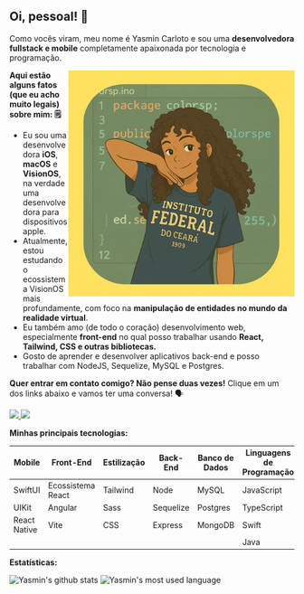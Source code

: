 <p align="left">
  <h2>
    <b>
    Oi, pessoal! 👋
    </b>
  </h2>
  Como vocês viram, meu nome é Yasmin Carloto e sou uma <strong>desenvolvedora fullstack e mobile</strong> completamente apaixonada por tecnologia e programação. 
</p>

<img src="https://github.com/Yasmin-Carloto/Yasmin-Carloto/blob/main/readme-drawing.png" min-width="400px" max-width="400px" width="400px" align="right" alt="Computer">

<p align="left">
  
<strong>Aqui estão alguns fatos (que eu acho muito legais) sobre mim: 🗒️</strong>

  * Eu sou uma desenvolvedora <strong>iOS</strong>, <strong>macOS</strong> e <strong>VisionOS</strong>, na verdade uma desenvolvedora para dispositivos apple.
  * Atualmente, estou estudando o ecossistema VisionOS mais profundamente, com foco na <strong>manipulação de entidades no mundo da realidade virtual</strong>.
  * Eu também amo (de todo o coração) desenvolvimento web, especialmente <strong>front-end</strong> no qual posso trabalhar usando  <strong>React, Tailwind, CSS e outras bibliotecas.</strong>
  * Gosto de aprender e desenvolver aplicativos back-end e posso trabalhar com NodeJS, Sequelize, MySQL e Postgres.
</p>

<p align="left">
  
<strong>Quer entrar em contato comigo? Não pense duas vezes!</strong>
Clique em um dos links abaixo e vamos ter uma conversa! 🗣️

  <a href="mailto:carlotoyasmin11@gmail.com"> 
    <img src="https://img.shields.io/badge/Gmail-D14836?style=for-the-badge&logo=gmail&logoColor=white" /> 
  </a>


  <a href="https://www.linkedin.com/in/yasmin-carloto/"> 
    <img src="https://img.shields.io/badge/linkedin-%230077B5.svg?style=for-the-badge&logo=linkedin&logoColor=white" /> 
  </a>
</p>

<p align="left">
  
<strong>Minhas principais tecnologias:</strong>

  | Mobile       | Front-End           | Estilização    | Back-End  | Banco de Dados | Linguagens de Programação |
  | ---------    | ------------------- | -------------- | --------- | -------------- | ------------------------- |
  | SwiftUI      | Ecossistema React   | Tailwind       | Node      | MySQL          | JavaScript                |
  | UIKit        | Angular             | Sass           | Sequelize | Postgres       | TypeScript                |
  | React Native | Vite                | CSS            | Express   | MongoDB        | Swift                     |
  |              |                     |                |           |                | Java                      |
</p>

<p align="left">
  
<strong>Estatísticas: </strong>

  <img src="https://camo.githubusercontent.com/afa6aceafae5a6287d1a217406379cf023794b5b269c456d70bbaff0a8786c54/68747470733a2f2f6769746875622d726561646d652d73746174732e76657263656c2e6170702f6170693f757365726e616d653d7961736d696e2d6361726c6f746f2673686f775f69636f6e733d74727565267468656d653d6f6e656461726b" alt="Yasmin's github stats" />

  <img src="https://camo.githubusercontent.com/1e3d2a9b6fb765b40dfcffc3659eb12ca5524bb45491de5ae0d1af7afaefbd05/68747470733a2f2f6769746875622d726561646d652d73746174732e76657263656c2e6170702f6170692f746f702d6c616e67732f3f757365726e616d653d7961736d696e2d6361726c6f746f267468656d653d6f6e656461726b266c61796f75743d636f6d70616374" alt="Yasmin's most used language" />
</p>
